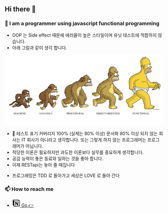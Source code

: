 ## Hi there 👋

### 🤔 I am a programmer using javascript functional programming 

- OOP 는 Side effect 때문에 에러율이 높은 스타일이며 유닛 테스트에 적합하지 않습니다.
- 아래 그림과 같이 생각 합니다.

![FP](./media/FP.png)

- 🔬 테스트 표기 커버리지 100% (실제는 80% 이상) 문서화 80% 이상 되지 않는 회사는 IT 회사가 아니라고 생각합니다. 또는 그렇게 하지 않는 프로그래머는 프로그래머가 아닙니다.
- 적당한 이론은 필요하지만 과도한 이론보다 실무를 중요하게 생각합니다.
- 공감 능력이 좋은 동료와 일하는 것을 좋아 합니다.
- 이제 RESTapi는 놓아 줄 때입니다 
* 프로그래밍은 TDD 로 돌아가고 세상은 LOVE 로 돌아 간다

### 📫 How to reach me

-  [<img src="./media/notion.png" width="25"> Go 👉](https://www.notion.so/bichi/Bichikim-s-Document-2e62e9680f244a46afd8611882a9e3bd)


